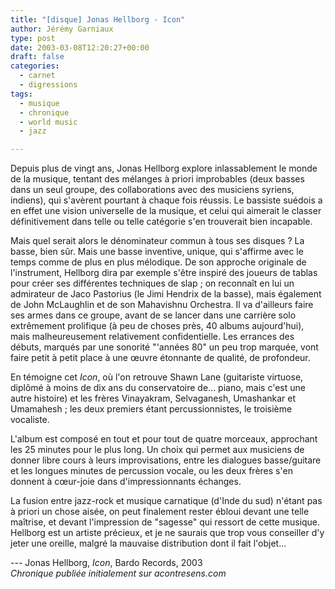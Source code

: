 ```yaml
---
title: "[disque] Jonas Hellborg - Icon"
author: Jérémy Garniaux
type: post
date: 2003-03-08T12:20:27+00:00
draft: false
categories:
  - carnet
  - digressions
tags:
  - musique
  - chronique
  - world music
  - jazz

---
```

Depuis plus de vingt ans, Jonas Hellborg explore inlassablement le monde de la musique, tentant des mélanges à priori improbables (deux basses dans un seul groupe, des collaborations avec des musiciens syriens, indiens), qui s'avèrent pourtant à chaque fois réussis. Le bassiste suédois a en effet une vision universelle de la musique, et celui qui aimerait le classer définitivement dans telle ou telle catégorie s'en trouverait bien incapable.

Mais quel serait alors le dénominateur commun à tous ses disques ? La basse, bien sûr. Mais une basse inventive, unique, qui s'affirme avec le temps comme de plus en plus mélodique. De son approche originale de l'instrument, Hellborg dira par exemple s'être inspiré des joueurs de tablas pour créer ses différentes techniques de slap ; on reconnaît en lui un admirateur de Jaco Pastorius (le Jimi Hendrix de la basse), mais également de John McLaughlin et de son Mahavishnu Orchestra. Il va d'ailleurs faire ses armes dans ce groupe, avant de se lancer dans une carrière solo extrêmement prolifique (à peu de choses près, 40 albums aujourd'hui), mais malheureusement relativement confidentielle. Les errances des débuts, marqués par une sonorité "'années 80" un peu trop marquée, vont faire petit à petit place à une œuvre étonnante de qualité, de profondeur.

En témoigne cet *Icon*, où l'on retrouve Shawn Lane (guitariste virtuose, diplômé à moins de dix ans du conservatoire de... piano, mais c'est une autre histoire) et les frères Vinayakram, Selvaganesh, Umashankar et Umamahesh ; les deux premiers étant percussionnistes, le troisième vocaliste.

L'album est composé en tout et pour tout de quatre morceaux, approchant les 25 minutes pour le plus long. Un choix qui permet aux musiciens de donner libre cours à leurs improvisations, entre les dialogues basse/guitare et les longues minutes de percussion vocale, ou les deux frères s'en donnent à cœur-joie dans d'impressionnants échanges.

La fusion entre jazz-rock et musique carnatique (d'Inde du sud) n'étant pas à priori un chose aisée, on peut finalement rester ébloui devant une telle maîtrise, et devant l'impression de "sagesse" qui ressort de cette musique. Hellborg est un artiste précieux, et je ne saurais que trop vous conseiller d'y jeter une oreille, malgré la mauvaise distribution dont il fait l'objet...

--- Jonas Hellborg, _Icon_, Bardo Records, 2003  
_Chronique publiée initialement sur acontresens.com_